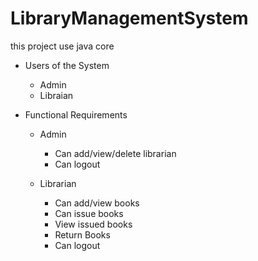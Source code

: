 # LibraryManagementSystem
this project use java core

  * Users of the System
     * Admin
     * Libraian

  * Functional Requirements
     * Admin
       * Can add/view/delete librarian
       * Can logout

     * Librarian
       * Can add/view books
       *  Can issue books
       * View issued books
       * Return Books
       * Can logout
